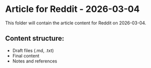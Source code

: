 # Article for Reddit - 2026-03-04

This folder will contain the article content for Reddit on 2026-03-04.

## Content structure:
- Draft files (.md, .txt)
- Final content
- Notes and references
